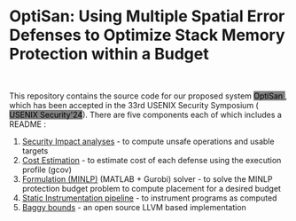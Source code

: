 # OptiSan: Using Multiple Spatial Error Defenses to Optimize Stack Memory Protection within a Budget </h3><br> 
This repository contains the source code for our proposed system <mark style="background-color: grey"> OptiSan </mark>, which has been accepted in the 33rd USENIX Security Symposium (<mark style="background-color: grey"> USENIX Security'24</mark>).
There are five components each of which includes a README : <br>
1. [Security Impact analyses](/SecurityImpactAnalysis/README.md) - to compute unsafe operations and usable targets <br>
2. [Cost Estimation](/CostEstimation/README.md) - to estimate cost of each defense using the execution profile (gcov) <br>
3. [Formulation (MINLP)](/Formulation/README.md) (MATLAB  + Gurobi) solver - to solve the MINLP protection budget problem to compute placement for a desired budget <br>
4. [Static Instrumentation pipeline](/Instrumentation/README.md) -  to instrument programs as computed<br>
5. [Baggy bounds](/BaggyBounds/README.md)  - an open source LLVM based implementation


